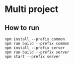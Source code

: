 # Multi project

## How to run

```shell
npm install --prefix common
npm run build --prefix common
npm install --prefix server
npm run build --prefix server
npm start --prefix server
```


